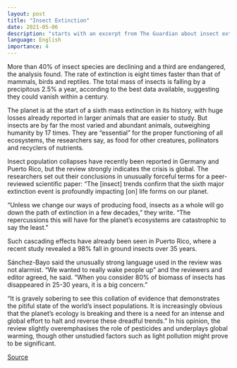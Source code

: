 ```yaml
---
layout: post
title: "Insect Extinction"
date: 2021-05-06
description: "starts with an excerpt from The Guardian about insect extinction"
language: English
importance: 4
---
```


More than 40% of insect species are declining and a third are endangered, the analysis found. The rate of extinction is eight times faster than that of mammals, birds and reptiles. The total mass of insects is falling by a precipitous 2.5% a year, according to the best data available, suggesting they could vanish within a century.

The planet is at the start of a sixth mass extinction in its history, with huge losses already reported in larger animals that are easier to study. But insects are by far the most varied and abundant animals, outweighing humanity by 17 times. They are “essential” for the proper functioning of all ecosystems, the researchers say, as food for other creatures, pollinators and recyclers of nutrients.

Insect population collapses have recently been reported in Germany and Puerto Rico, but the review strongly indicates the crisis is global. The researchers set out their conclusions in unusually forceful terms for a peer-reviewed scientific paper: “The [insect] trends confirm that the sixth major extinction event is profoundly impacting [on] life forms on our planet.

“Unless we change our ways of producing food, insects as a whole will go down the path of extinction in a few decades,” they write. “The repercussions this will have for the planet’s ecosystems are catastrophic to say the least.”

Such cascading effects have already been seen in Puerto Rico, where a recent study revealed a 98% fall in ground insects over 35 years.

Sánchez-Bayo said the unusually strong language used in the review was not alarmist. “We wanted to really wake people up” and the reviewers and editor agreed, he said. “When you consider 80% of biomass of insects has disappeared in 25-30 years, it is a big concern.”

“It is gravely sobering to see this collation of evidence that demonstrates the pitiful state of the world’s insect populations. It is increasingly obvious that the planet’s ecology is breaking and there is a need for an intense and global effort to halt and reverse these dreadful trends.” In his opinion, the review slightly overemphasises the role of pesticides and underplays global warming, though other unstudied factors such as light pollution might prove to be significant.

[Source](https://www.theguardian.com/environment/2019/feb/10/plummeting-insect-numbers-threaten-collapse-of-nature)

